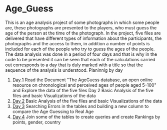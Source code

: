 # Age_Guess
This is an age analysis project of some photographs in which some people are, these photographs are presented to the players, who must guess the age of the person at the time of the photograph.
In the project, five files are delivered that have different types of information about the participants, the photographs and the access to them, in addition a number of points is included for each of the people who try to guess the ages of the people.
The data analysis was done in a period of four days and that is why in the code to be presented it can be seen that each of the calculations carried out corresponds to a day that is duly marked with a title so that the sequence of the analysis is understood.
Planinnig by day

1. [Day 1](#markdown-header-my-first-title)
Read the Document "The AgeGuess database, an open online resource on chronological and perceived ages of people aged 5–100" and Explore the data of the five files
Day 2	Basic Analysis of the five files and basic Visualizations of the data
2. [Day 2](#markdown-header-my-second-title)
Basic Analysis of the five files and basic Visualizations of the data
3. [Day 3](#markdown-header-my-third-title)
Searching Errors in the tables and building a new column to compare the Age Guessing to Real Age 
4. [Day 4](#markdown-header-my-forth-title)
Join some of the tables to create queries and create Rankings by points, gender, country 
